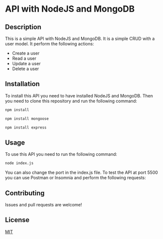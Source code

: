 # API with NodeJS and MongoDB
## Description

This is a simple API with NodeJS and MongoDB. It is a simple CRUD with a user model. It perform the following actions:

- Create a user
- Read a user
- Update a user
- Delete a user

## Installation

To install this API you need to have installed NodeJS and MongoDB. Then you need to clone this repository and run the following command:

```bash
npm install
```
```bash
npm install mongoose
```
```bash
npm install express
```

## Usage

To use this API you need to run the following command:

```bash
node index.js
```
You can also change the port in the index.js file.
To test the API at port 5500 you can use Postman or Insomnia and perform the following requests:


## Contributing
Issues and pull requests are welcome!

## License
[MIT](https://choosealicense.com/licenses/mit/)